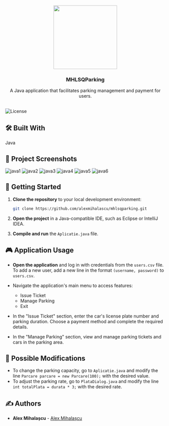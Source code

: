
<br/>
<p align="center">
<img src="https://user-images.githubusercontent.com/41302353/236610169-5ce60454-2c7a-42f7-ac0c-515d4c915ea5.png" width="200" height="200" align>
</p>
<h3 align="center">MHLSQParking</h3>

<p align="center">
    A Java application that facilitates parking management and payment for users.
    <br/>
    <br/>
</p>

![License](https://img.shields.io/github/license/alexmihalascu/mhlsqparking)

## 🛠️ Built With
Java

## 📸 Project Screenshots

![java1](https://user-images.githubusercontent.com/41302353/236610011-d35ae41c-fa62-4a1f-af09-ba2b28b77e67.png)
![java2](https://user-images.githubusercontent.com/41302353/236610023-4313309a-8553-43ed-ad0c-d5f042870493.png)
![java3](https://user-images.githubusercontent.com/41302353/236610046-55730f4d-4e93-446a-aa7e-b6fca229a7bf.png)
![java4](https://user-images.githubusercontent.com/41302353/236610054-05ec5264-117d-4c98-8566-3a3886706d31.png)
![java5](https://user-images.githubusercontent.com/41302353/236610069-08ae7360-23bd-4ab7-81ad-62fb95cd7eb7.png)
![java6](https://user-images.githubusercontent.com/41302353/236610080-976c4d21-e646-4794-a76d-df82285483b0.png)

## 🚀 Getting Started

1. **Clone the repository** to your local development environment:
   ```bash
   git clone https://github.com/alexmihalascu/mhlsqparking.git
   ```

2. **Open the project** in a Java-compatible IDE, such as Eclipse or IntelliJ IDEA.

3. **Compile and run** the `Aplicatie.java` file.

## 🎮 Application Usage

- **Open the application** and log in with credentials from the `users.csv` file. To add a new user, add a new line in the format `(username, password)` to `users.csv`.
  
- Navigate the application's main menu to access features:
  - Issue Ticket
  - Manage Parking
  - Exit

- In the "Issue Ticket" section, enter the car's license plate number and parking duration. Choose a payment method and complete the required details.

- In the "Manage Parking" section, view and manage parking tickets and cars in the parking area.

## 🔧 Possible Modifications

- To change the parking capacity, go to `Aplicatie.java` and modify the line `Parcare parcare = new Parcare(100);` with the desired value.
- To adjust the parking rate, go to `PlataDialog.java` and modify the line `int totalPlata = durata * 3;` with the desired rate.

## ✍️ Authors

* **Alex Mihalașcu** - [Alex Mihalașcu](https://github.com/alexmihalascu/)
